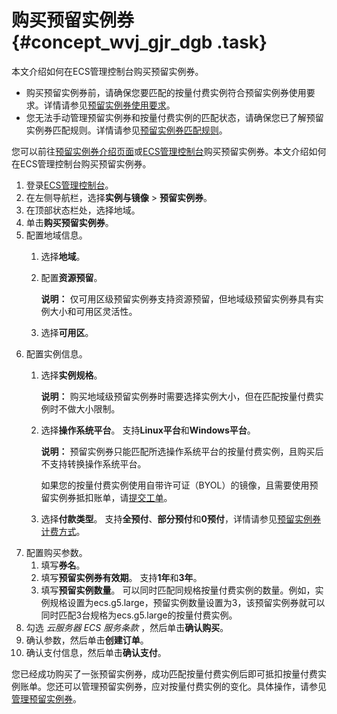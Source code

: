 # 购买预留实例券 {#concept_wvj_gjr_dgb .task}

本文介绍如何在ECS管理控制台购买预留实例券。

-   购买预留实例券前，请确保您要匹配的按量付费实例符合预留实例券使用要求。详情请参见[预留实例券使用要求](intl.zh-CN/实例/选择实例购买方式/预留实例券/预留实例券概述.md#section_iym_jpq_dgb)。
-   您无法手动管理预留实例券和按量付费实例的匹配状态，请确保您已了解预留实例券匹配规则。详情请参见[预留实例券匹配规则](intl.zh-CN/实例/选择实例购买方式/预留实例券/预留实例券匹配规则.md#section_pqc_yyq_dgb)。

您可以前往[预留实例券介绍页面](https://www.alibabacloud.com/product/ecs/reserved_instances)或[ECS管理控制台](https://ecs.console.aliyun.com/#/home)购买预留实例券。本文介绍如何在ECS管理控制台购买预留实例券。

1.  登录[ECS管理控制台](https://ecs.console.aliyun.com)。
2.  在左侧导航栏，选择**实例与镜像** \> **预留实例券**。
3.  在顶部状态栏处，选择地域。
4.  单击**购买预留实例券**。
5.  配置地域信息。 
    1.  选择**地域**。
    2.  配置**资源预留**。 

        **说明：** 仅可用区级预留实例券支持资源预留，但地域级预留实例券具有实例大小和可用区灵活性。

    3.  选择**可用区**。
6.  配置实例信息。 
    1.  选择**实例规格**。 

        **说明：** 购买地域级预留实例券时需要选择实例大小，但在匹配按量付费实例时不做大小限制。

    2.  选择**操作系统平台**。 支持**Linux平台**和**Windows平台**。

        **说明：** 预留实例券只能匹配所选操作系统平台的按量付费实例，且购买后不支持转换操作系统平台。

        如果您的按量付费实例使用自带许可证（BYOL）的镜像，且需要使用预留实例券抵扣账单，请[提交工单](https://workorder-intl.console.aliyun.com/console.htm)。

    3.  选择**付款类型**。 支持**全预付**、**部分预付**和**0预付**，详情请参见[预留实例券计费方式](../intl.zh-CN/产品定价/预留实例券计费.md#section_hjx_m5q_dgb)。
7.  配置购买参数。 
    1.  填写**券名**。
    2.  填写**预留实例券有效期**。 支持**1年**和**3年**。
    3.  填写**预留实例数量**。 可以同时匹配同规格按量付费实例的数量。例如，实例规格设置为ecs.g5.large，预留实例数量设置为3，该预留实例券就可以同时匹配3台规格为ecs.g5.large的按量付费实例。
8.  勾选 *云服务器 ECS 服务条款* ，然后单击**确认购买**。
9.  确认参数，然后单击**创建订单**。
10. 确认支付信息，然后单击**确认支付**。

您已经成功购买了一张预留实例券，成功匹配按量付费实例后即可抵扣按量付费实例账单。您还可以管理预留实例券，应对按量付费实例的变化。具体操作，请参见[管理预留实例券](intl.zh-CN/实例/选择实例购买方式/预留实例券/管理预留实例券.md#)。

